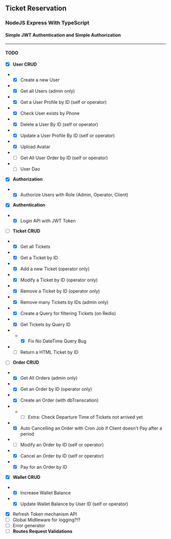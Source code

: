## **Ticket Reservation**

### NodeJS Express With TypeScript

#### Simple JWT Authentication and Simple Authorization

---

#### **TODO**

- [x] **User CRUD**
- - [x] Create a new User
- - [x] Get all Users (admin only)
- - [x] Get a User Profile by ID (self or operator)
- - [x] Check User exists by Phone
- - [x] Delete a User By ID (self or operator)
- - [x] Update a User Profile By ID (self or operator)
- - [x] Upload Avatar
- - [ ] Get All User Order by ID (self or operator)
- - [ ] User Dao
- [x] **Authorization**
- - [x] Authorize Users with Role (Admin, Operator, Client)
- [x] **Authentication**
- - [x] Login API with JWT Token
- [ ] **Ticket CRUD**
- - [x] Get all Tickets
- - [x] Get a Ticket by ID
- - [x] Add a new Ticket (operator only)
- - [x] Modify a Ticket by ID (operator only)
- - [x] Remove a Ticket by ID (operator only)
- - [x] Remove many Tickets by IDs (admin only)
- - [x] Create a Query for filtering Tickets (on Redis)
- - [x] Get Tickets by Query ID
- - - [x] Fix No DateTime Query Bug
- - [ ] Return a HTML Ticket by ID
- [ ] **Order CRUD**
- - [x] Get All Orders (admin only)
- - [x] Get an Order by ID (operator only)
- - [x] Create an Order (with dbTranscation)
- - - [ ] Extra: Check Departure Time of Tickets not arrived yet
- - [x] Auto Cancelling an Order with Cron Job if Client doesn't Pay after a period
- - [ ] Modify an Order by ID (self or operator)
- - [x] Cancel an Order by ID (self or operator)
- - [x] Pay for an Order by ID
- [x] **Wallet CRUD**
- - [x] Increase Wallet Balance
- - [x] Update Wallet Balance by User ID (self or operator)
- [x] Refresh Token mechanism API
- [ ] Global Midlleware for logging?!?
- [ ] Error generator
- [ ] **Routes Request Validations**
